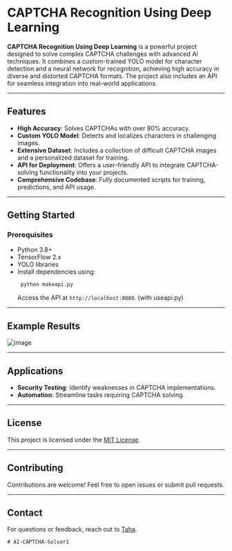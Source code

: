 
# CAPTCHA Recognition Using Deep Learning  

**CAPTCHA Recognition Using Deep Learning** is a powerful project designed to solve complex CAPTCHA challenges with advanced AI techniques. It combines a custom-trained YOLO model for character detection and a neural network for recognition, achieving high accuracy in diverse and distorted CAPTCHA formats. The project also includes an API for seamless integration into real-world applications.  

---

## Features  
- **High Accuracy**: Solves CAPTCHAs with over 90% accuracy.  
- **Custom YOLO Model**: Detects and localizes characters in challenging images.  
- **Extensive Dataset**: Includes a collection of difficult CAPTCHA images and a personalized dataset for training.  
- **API for Deployment**: Offers a user-friendly API to integrate CAPTCHA-solving functionality into your projects.  
- **Comprehensive Codebase**: Fully documented scripts for training, predictions, and API usage.  

---

## Getting Started  

### Prerequisites  
- Python 3.8+  
- TensorFlow 2.x  
- YOLO libraries  
- Install dependencies using:  
  ```bash
   python makeapi.py
   ```  
   Access the API at `http://localhost:8000`.  (with useapi.py)

---

## Example Results  

![image](https://github.com/user-attachments/assets/1228cb02-d91a-49a3-8f24-d22a6a889ba1)


---

## Applications  
- **Security Testing**: Identify weaknesses in CAPTCHA implementations.  
- **Automation**: Streamline tasks requiring CAPTCHA solving.  

---

## License  
This project is licensed under the [MIT License](LICENSE).  

---

## Contributing  
Contributions are welcome! Feel free to open issues or submit pull requests.  

---

## Contact  
For questions or feedback, reach out to [Taha](mailto:tahabakhtari88@gmail.com).  
```  
#   A I - C A P T C H A - S o l v e r 1  
 